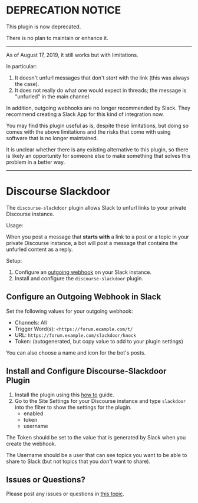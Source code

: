 # DEPRECATION NOTICE

This plugin is now deprecated.

There is no plan to maintain or enhance it.

---

As of August 17, 2019, it still works but with limitations.  

In particular:

1. It doesn't unfurl messages that don't _start_ with the link (this was always the case).
2. It does not really do what one would expect in threads; the message is "unfurled" in the main channel.

In addition, outgoing webhooks are no longer recommended by Slack. They recommend creating a Slack App for this kind of integration now.

You may find this plugin useful as is, despite these limitations, but doing so comes with the above limitations and the risks that come with using software that is no longer maintained.

It is unclear whether there is any existing alternative to this plugin, so there is likely an opportunity for someone else to make something that solves this problem in a better way.

---

# Discourse Slackdoor

The `discourse-slackdoor` plugin allows Slack to unfurl links to your private Discourse instance.

Usage:

When you post a message that **starts with** a link to a post or a topic in your private Discourse instance, a bot will post a message that contains the unfurled content as a reply.

Setup:

1. Configure an [outgoing webhook](https://api.slack.com/outgoing-webhooks) on your Slack instance.
2. Install and configure the `discourse-slackdoor` plugin.

## Configure an Outgoing Webhook in Slack

Set the following values for your outgoing webhook:

- Channels: All
- Trigger Word(s): `<https://forum.example.com/t/`
- URL: `https://forum.example.com/slackdoor/knock`
- Token: (autogenerated, but copy value to add to your plugin settings)

You can also choose a name and icon for the bot's posts.

## Install and Configure Discourse-Slackdoor Plugin

1. Install the plugin using this [how to](https://meta.discourse.org/t/install-a-plugin/19157) guide.
2. Go to the Site Settings for your Discourse instance and type `slackdoor` into the filter to show the settings for the plugin.
     - enabled
     - token
     - username

The Token should be set to the value that is generated by Slack when you create the webhook.

The Username should be a user that can see topics you want to be able to share to Slack (but not topics that you *don't* want to share).

## Issues or Questions?

Please post any issues or questions in [this topic](https://meta.discourse.org/t/discourse-slackdoor-plugin/44632?u=mcwumbly).
